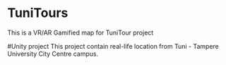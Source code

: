 # TuniTours
 This is a VR/AR Gamified map for TuniTour project

#Unity project
This project contain real-life location from Tuni - Tampere University City Centre campus.
